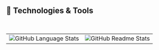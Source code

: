 
## 🔧 Technologies & Tools
<p align="center">
<img src"https://img.shields.io/badge/OS-Linux-informational?style=flat&logo=linux&logoColor=white&color=2bbc8a" />
<img src"https://img.shields.io/badge/Editor-IntelliJ_Goland-informational?style=flat&logo=Goland&logoColor=white&color=2bbc8a" />
<img src"https://img.shields.io/badge/Code-PHP-informational?style=flat&logo=php&logoColor=white&color=2bbc8a" />
<img src"https://img.shields.io/badge/Code-JavaScript-informational?style=flat&logo=javascript&logoColor=white&color=2bbc8a" />
<img src"https://img.shields.io/badge/Code-Golang-informational?style=flat&logo=go&logoColor=white&color=2bbc8a" />
<img src"https://img.shields.io/badge/Code-React-informational?style=flat&logo=React.js&logoColor=white&color=2bbc8a" />
<img src"https://img.shields.io/badge/Code-Vue-informational?style=flat&logo=vue.js&logoColor=white&color=2bbc8a" />
<img src"https://img.shields.io/badge/Shell-Bash-informational?style=flat&logo=gnu-bash&logoColor=white&color=2bbc8a" />
<img src"https://img.shields.io/badge/Tools-MySQL-informational?style=flat&logo=MySQL&logoColor=white&color=2bbc8a" />
<img src"https://img.shields.io/badge/Tools-Docker-informational?style=flat&logo=docker&logoColor=white&color=2bbc8a" />
<img src"https://img.shields.io/badge/Tools-Kubernetes-informational?style=flat&logo=kubernetes&logoColor=white&color=2bbc8a" />
</p>

<table>
<tbody>
<tr>
<td>
  <img src="https://github-readme-stats.vercel.app/api/top-langs/?username=fifsky&layout=compact&hide_border=true" align="center" alt="GitHub Language Stats" />
</td>
<td>
  <img src="https://github-readme-stats.vercel.app/api?username=fifsky&show_icons=true&theme=tokyonight&bg_color=FFFFFF&text_color=24292e&hide=contribs&hide_border=true" align="center" alt="GitHub Readme Stats" />
</td>
</tr>
</tbody>
